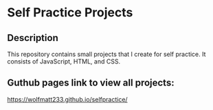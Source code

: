 # Self Practice Projects

## Description

This repository contains small projects that I create for self practice. It consists of JavaScript, HTML, and CSS. 

## Guthub pages link to view all projects: 

https://wolfmatt233.github.io/selfpractice/
